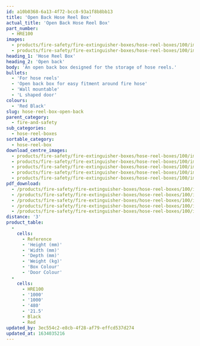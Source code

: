 ```yaml
---
id: a10b0368-6a13-4f72-bcc8-93a1f8b8bb13
title: 'Open Back Hose Reel Box'
actual_title: 'Open Back Hose Reel Box'
part_number:
  - HRE100
images:
  - products/fire-safety/fire-extinguisher-boxes/hose-reel-boxes/100/images-lr/Product_Image_776x776_(518x518_focus_area)-HRE100_01.jpg
  - products/fire-safety/fire-extinguisher-boxes/hose-reel-boxes/100/images-lr/Product_Image_776x776_(518x518_focus_area)-HRE100_02.jpg
heading_1: 'Hose Reel Box'
heading_2: 'Open back'
body: 'An open back box designed for the storage of hose reels.'
bullets:
  - 'For hose reels'
  - 'Open back box for easy fitment around fire hose'
  - 'Wall mountable'
  - 'L shaped door'
colours:
  - 'Red Black'
slug: hose-reel-box-open-back
parent_category:
  - fire-and-safety
sub_categories:
  - hose-reel-boxes
sortable_category:
  - hose-reel-box
download_centre_images:
  - products/fire-safety/fire-extinguisher-boxes/hose-reel-boxes/100/images-hr/HRE100_01.jpg
  - products/fire-safety/fire-extinguisher-boxes/hose-reel-boxes/100/images-hr/HRE100_02.jpg
  - products/fire-safety/fire-extinguisher-boxes/hose-reel-boxes/100/images-hr/HRE100_03.jpg
  - products/fire-safety/fire-extinguisher-boxes/hose-reel-boxes/100/images-hr/HRE100_04.jpg
  - products/fire-safety/fire-extinguisher-boxes/hose-reel-boxes/100/images-hr/HRE100_05.jpg
pdf_download:
  - /products/fire-safety/fire-extinguisher-boxes/hose-reel-boxes/100/images-hr/HRE100_01.jpg
  - /products/fire-safety/fire-extinguisher-boxes/hose-reel-boxes/100/images-hr/HRE100_02.jpg
  - /products/fire-safety/fire-extinguisher-boxes/hose-reel-boxes/100/images-hr/HRE100_03.jpg
  - /products/fire-safety/fire-extinguisher-boxes/hose-reel-boxes/100/images-hr/HRE100_04.jpg
  - /products/fire-safety/fire-extinguisher-boxes/hose-reel-boxes/100/images-hr/HRE100_05.jpg
distance: '3'
product_table:
  -
    cells:
      - Reference
      - 'Height (mm)'
      - 'Width (mm)'
      - 'Depth (mm)'
      - 'Weight (kg)'
      - 'Box Colour'
      - 'Door Colour'
  -
    cells:
      - HRE100
      - '1000'
      - '1000'
      - '480'
      - '21.5'
      - Black
      - Red
updated_by: 3ec554c2-e8cb-4f28-af79-effcd537d274
updated_at: 1634035216
---
```

